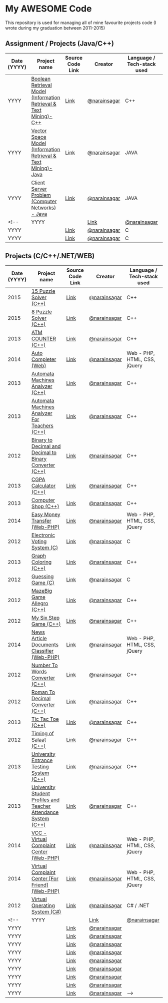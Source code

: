 

# My AWESOME Code

This repository is used for managing all of mine favourite projects code (I wrote during my graduation between 2011-2015)

## Assignment / Projects (Java/C++)

| Date (YYYY) | Project name | Source Code Link | Creator |  Language / Tech-stack used | Course Name
|---------|---------|---------------|--------|---------------|--------|
| YYYY | [Boolean Retrieval Model (Information Retrieval & Text Mining)- C++](#) | [Link](https://github.com/narainsagar/awesome-codes/tree/master/Assignments/Boolean%20Retrieval%20Model%20(Information%20Retrieval%20%26%20Text%20Mining)-%20C%2B%2B) | [@narainsagar](https://github.com/narainsagar) | C++ | AI / Artificial Intelligence
| YYYY | [Vector Space Model (Information Retrieval & Text Mining)- Java](#) | [Link](https://github.com/narainsagar/awesome-codes/tree/master/Assignments/Vector%20Space%20Model%20(Information%20Retrieval%20%26%20Text%20Mining)-%20Java) | [@narainsagar](https://github.com/narainsagar) | JAVA | AI / AI
| YYYY | [Client Server Problem (Computer Networks) - Java](#) | [Link](https://github.com/narainsagar/awesome-codes/tree/master/Assignments/Client%20Server%20Problem%20(Computer%20Networks)%20-%20Java) | [@narainsagar](https://github.com/narainsagar) | JAVA | Computer Networks
<!-- | YYYY | [](#) | [Link]() | [@narainsagar](https://github.com/narainsagar) | C | 
| YYYY | [](#) | [Link]() | [@narainsagar](https://github.com/narainsagar) | C | 
| YYYY | [](#) | [Link]() | [@narainsagar](https://github.com/narainsagar) | C |  -->

## Projects (C/C++/.NET/WEB)

| Date (YYYY) | Project name | Source Code Link | Creator |  Language / Tech-stack used
|---------|---------|---------------|--------|---------------|
| 2015 | [15 Puzzle Solver (C++)](#) | [Link](https://github.com/narainsagar/awesome-codes/tree/master/Projects/15%20Puzzle%20Solver%20(C%2B%2B)) | [@narainsagar](https://github.com/narainsagar) | C++
| 2015 | [8 Puzzle Solver (C++)](#) | [Link](https://github.com/narainsagar/awesome-codes/tree/master/Projects/8%20Puzzle%20Solver%20(C%2B%2B)) | [@narainsagar](https://github.com/narainsagar) | C++
| 2013 | [ATM COUNTER (C++)](#) | [Link](https://github.com/narainsagar/awesome-codes/tree/master/Projects/ATM%20COUNTER%20(C%2B%2B)) | [@narainsagar](https://github.com/narainsagar) |  C++
| 2014 | [Auto Completer (Web)](#) | [Link](https://github.com/narainsagar/awesome-codes/tree/master/Projects/Auto%20Completer%20(Web)) | [@narainsagar](https://github.com/narainsagar) |  Web - PHP, HTML, CSS, jQuery
| 2013 | [Automata Machines Analyzer (C++)](#) | [Link](https://github.com/narainsagar/awesome-codes/tree/master/Projects/Automata%20Machines%20Analyzer%20(C%2B%2B)) | [@narainsagar](https://github.com/narainsagar) | C++
| 2013 | [Automata Machines Analyzer For Teachers (C++)](#) | [Link](https://github.com/narainsagar/awesome-codes/tree/master/Projects/Automata%20Machines%20Analyzer%20For%20Teachers%20(C%2B%2B)) | [@narainsagar](https://github.com/narainsagar) | C++
| 2012 | [Binary to Decimal and Decimal to Binary Converter (C++)](#) | [Link](https://github.com/narainsagar/awesome-codes/tree/master/Projects/Binary%20to%20Decimal%20and%20Decimal%20to%20Binary%20Converter%20(C%2B%2B)) | [@narainsagar](https://github.com/narainsagar) | C++
| 2013 | [CGPA Calculator (C++)](#) | [Link](https://github.com/narainsagar/awesome-codes/tree/master/Projects/CGPA%20Calculator%20(C%2B%2B)) | [@narainsagar](https://github.com/narainsagar) | C++
| 2013 | [Computer Shop (C++)](#) | [Link](https://github.com/narainsagar/awesome-codes/tree/master/Projects/Computer%20Shop%20(C%2B%2B)) | [@narainsagar](https://github.com/narainsagar) | C++
| 2014 | [Easy Money Transfer (Web-PHP)](#) | [Link](https://github.com/narainsagar/awesome-codes/tree/master/Projects/Easy%20Money%20Transfer%20(Web-PHP)) | [@narainsagar](https://github.com/narainsagar) | Web - PHP, HTML, CSS, jQuery
| 2012 | [Electronic Voting System (C)](#) | [Link](https://github.com/narainsagar/awesome-codes/tree/master/Projects/Electronic%20Voting%20System%20(C)) | [@narainsagar](https://github.com/narainsagar) | C
| 2013 | [Graph Coloring (C++)](#) | [Link](https://github.com/narainsagar/awesome-codes/tree/master/Projects/Graph%20Coloring%20(C%2B%2B)) | [@narainsagar](https://github.com/narainsagar) | C++
| 2012 | [Guessing Game (C)](#) | [Link](https://github.com/narainsagar/awesome-codes/tree/master/Projects/Guessing%20Game%20(C)) | [@narainsagar](https://github.com/narainsagar) | C
| 2012 | [MazeBig Game Allegro (C++)](#) | [Link](https://github.com/narainsagar/awesome-codes/tree/master/Projects/MazeBig%20Game%20Allegro%20(C%2B%2B)) | [@narainsagar](https://github.com/narainsagar) | C++
| 2012 | [My Six Step Game (C++)](#) | [Link](https://github.com/narainsagar/awesome-codes/tree/master/Projects/My%20Six%20Step%20Game%20(C%2B%2B)) | [@narainsagar](https://github.com/narainsagar) | C++
| 2014 | [News Article Documents Classifier (Web-PHP)](#) | [Link](https://github.com/narainsagar/awesome-codes/tree/master/Projects/News%20Article%20Documents%20Classifier%20(Web-PHP)) | [@narainsagar](https://github.com/narainsagar) | Web - PHP, HTML, CSS, jQuery
| 2012 | [Number To Words Converter (C++)](#) | [Link](https://github.com/narainsagar/awesome-codes/tree/master/Projects/Number%20To%20Words%20Converter%20(C%2B%2B)) | [@narainsagar](https://github.com/narainsagar) | C++
| 2012 | [Roman To Decimal Converter (C++)](#) | [Link](https://github.com/narainsagar/awesome-codes/tree/master/Projects/Roman%20To%20Decimal%20Converter%20(C%2B%2B)) | [@narainsagar](https://github.com/narainsagar) | C++
| 2013 | [Tic Tac Toe (C++)](#) | [Link](https://github.com/narainsagar/awesome-codes/tree/master/Projects/Tic%20Tac%20Toe%20(C%2B%2B)) | [@narainsagar](https://github.com/narainsagar) | C++
| 2012 | [Timing of Salaat (C++)](#) | [Link](https://github.com/narainsagar/awesome-codes/tree/master/Projects/Timing%20of%20Salaat%20(C%2B%2B)) | [@narainsagar](https://github.com/narainsagar) | C++
| 2013 | [University Entrance Testing System (C++)](#) | [Link](https://github.com/narainsagar/awesome-codes/tree/master/Projects/University%20Entrance%20Testing%20System%20(C%2B%2B)) | [@narainsagar](https://github.com/narainsagar) | C++
| 2013 | [University Student Profiles and Teacher Attendance System (C++)](#) | [Link](https://github.com/narainsagar/awesome-codes/tree/master/Projects/University%20Student%20Profiles%20and%20Teacher%20Attendance%20System%20(C%2B%2B)) | [@narainsagar](https://github.com/narainsagar) | C++
| 2014 | [VCC - Virtual Complaint Center (Web-PHP)](#) | [Link](https://github.com/narainsagar/awesome-codes/tree/master/Projects/Virtual%20Complaint%20Center%20(Web-PHP)) | [@narainsagar](https://github.com/narainsagar) | Web - PHP, HTML, CSS, jQuery
| 2014 | [Virtual Complaint Center [For Friend] (Web-PHP)](#) | [Link](https://github.com/narainsagar/awesome-codes/tree/master/Projects/Virtual%20Complaint%20Center%20%5BFor%20Friend%5D%20(Web-PHP)) | [@narainsagar](https://github.com/narainsagar) | Web - PHP, HTML, CSS, jQuery
| 2012 | [Virtual Operating System (C#)](#) | [Link](https://github.com/narainsagar/awesome-codes/tree/master/Projects/Virtual%20Operating%20System%20(C%23)) | [@narainsagar](https://github.com/narainsagar) | C# / .NET
<!-- | YYYY | [](#) | [Link]() | [@narainsagar](https://github.com/narainsagar) |
| YYYY | [](#) | [Link]() | [@narainsagar](https://github.com/narainsagar) |
| YYYY | [](#) | [Link]() | [@narainsagar](https://github.com/narainsagar) |
| YYYY | [](#) | [Link]() | [@narainsagar](https://github.com/narainsagar) |
| YYYY | [](#) | [Link]() | [@narainsagar](https://github.com/narainsagar) |
| YYYY | [](#) | [Link]() | [@narainsagar](https://github.com/narainsagar) |
| YYYY | [](#) | [Link]() | [@narainsagar](https://github.com/narainsagar) |
| YYYY | [](#) | [Link]() | [@narainsagar](https://github.com/narainsagar) |
| YYYY | [](#) | [Link]() | [@narainsagar](https://github.com/narainsagar) |
| YYYY | [](#) | [Link]() | [@narainsagar](https://github.com/narainsagar) | -->
